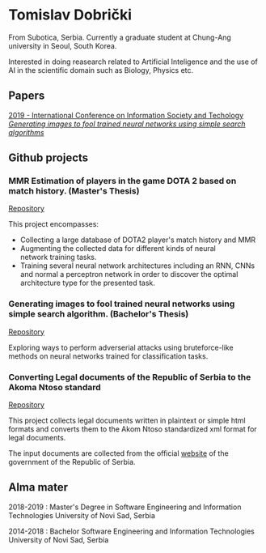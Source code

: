 # Tomislav Dobrički
From Subotica, Serbia.
Currently a graduate student at Chung-Ang university in Seoul, South Korea.

Interested in doing reasearch related to Artificial Inteligence and the use of AI in the scientific domain such as Biology, Physics etc.

## Papers

[2019 - International Conference on Information Society and Techology
_Generating images to fool trained neural networks using simple search algorithms_](https://www.eventiotic.com/eventiotic/library/paper/442)

## Github projects

### MMR Estimation of players in the game DOTA 2 based on match history. (Master's Thesis)
[Repository](https://github.com/dtoma95/dota2_mmr_estimation)

This project encompasses:
- Collecting a large database of DOTA2 player's match history and MMR
- Augmenting the collected data for different kinds of neural network training tasks.
- Training several neural network architectures including an RNN, CNNs and normal a perceptron network in order to discover the optimal architecture type for the presented task. 



### Generating images to fool trained neural networks using simple search algorithm. (Bachelor's Thesis)
[Repository](https://github.com/dtoma95/Soft_computing_picture_generation)

Exploring ways to perform adverserial attacks using bruteforce-like methods on neural networks trained for classification tasks.



### Converting Legal documents of the Republic of Serbia to the Akoma Ntoso standard
[Repository](https://github.com/dtoma95/converting_rs_legal_acts_to_akoma_ntoso)

This project collects legal documents written in plaintext or simple html formats and converts them to the Akom Ntoso standardized xml format for legal documents.

The input documents are collected from the official [website](http://www.pravno-informacioni-sistem.rs/SlGlasnikPortal/fp/news) of the government of the Republic of Serbia.



## Alma mater
2018-2019 : Master's Degree in Software Engineering and Information Technologies
University of Novi Sad, Serbia 

2014-2018 : Bachelor Software Engineering and Information Technologies
University of Novi Sad, Serbia 



